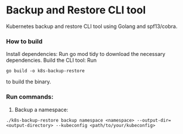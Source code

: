 # Backup and Restore CLI tool

Kubernetes backup and restore CLI tool using Golang and spf13/cobra.

### How to build
Install dependencies: Run go mod tidy to download the necessary dependencies.
Build the CLI tool: Run 
```
go build -o k8s-backup-restore
``` 
to build the binary.

### Run commands:
1. Backup a namespace: 
```
./k8s-backup-restore backup namespace <namespace> --output-dir=<output-directory> --kubeconfig <path/to/your/kubeconfig>
```